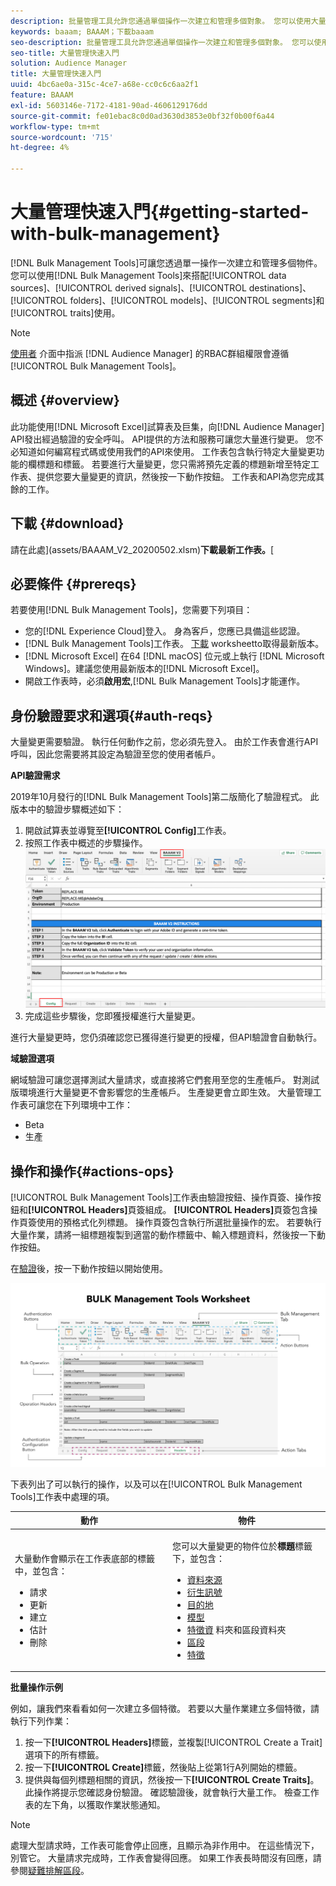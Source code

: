 ```yaml
---
description: 批量管理工具允許您通過單個操作一次建立和管理多個對象。 您可以使用大量管理工具來處理資料來源、衍生訊號、目的地、資料夾、區段和特徵。
keywords: baaam; BAAAM；下載baaam
seo-description: 批量管理工具允許您通過單個操作一次建立和管理多個對象。 您可以使用大量管理工具來處理資料來源、衍生訊號、目的地、資料夾、區段和特徵。
seo-title: 大量管理快速入門
solution: Audience Manager
title: 大量管理快速入門
uuid: 4bc6ae0a-315c-4ce7-a68e-cc0c6c6aa2f1
feature: BAAAM
exl-id: 5603146e-7172-4181-90ad-4606129176dd
source-git-commit: fe01ebac8c0d0ad3630d3853e0bf32f0b00f6a44
workflow-type: tm+mt
source-wordcount: '715'
ht-degree: 4%

---
```


# 大量管理快速入門{#getting-started-with-bulk-management}

[!DNL Bulk Management Tools]可讓您透過單一操作一次建立和管理多個物件。 您可以使用[!DNL Bulk Management Tools]來搭配[!UICONTROL data sources]、[!UICONTROL derived signals]、[!UICONTROL destinations]、[!UICONTROL folders]、[!UICONTROL models]、[!UICONTROL segments]和[!UICONTROL traits]使用。

<!-- 

c_bulk_start.xml

 -->

>[!NOTE]
>
>[使用者](../../features/administration/administration-overview.md) 介面中指派 [!DNL Audience Manager] 的RBAC群組權限會遵循 [!UICONTROL Bulk Management Tools]。

## 概述 {#overview}

此功能使用[!DNL Microsoft Excel]試算表及巨集，向[!DNL Audience Manager] API發出經過驗證的安全呼叫。 API提供的方法和服務可讓您大量進行變更。 您不必知道如何編寫程式碼或使用我們的API來使用。 工作表包含執行特定大量變更功能的欄標題和標籤。 若要進行大量變更，您只需將預先定義的標題新增至特定工作表、提供您要大量變更的資訊，然後按一下動作按鈕。 工作表和API為您完成其餘的工作。

## 下載 {#download}

請在此處&#x200B;](assets/BAAAM_V2_20200502.xlsm)**下載最新工作表。**[

## 必要條件 {#prereqs}

若要使用[!DNL Bulk Management Tools]，您需要下列項目：

* 您的[!DNL Experience Cloud]登入。 身為客戶，您應已具備這些認證。
* [!DNL Bulk Management Tools]工作表。 [下載](assets/BAAAM_V2_20200502.xlsm) worksheetto取得最新版本。
* [!DNL Microsoft Excel] 在64 [!DNL macOS] 位元或上執行 [!DNL Microsoft Windows]。建議您使用最新版本的[!DNL Microsoft Excel]。
* 開啟工作表時，必須&#x200B;**啟用宏**,[!DNL Bulk Management Tools]才能運作。

## 身份驗證要求和選項{#auth-reqs}

大量變更需要驗證。 執行任何動作之前，您必須先登入。 由於工作表會進行API呼叫，因此您需要將其設定為驗證至您的使用者帳戶。

**API驗證需求**

2019年10月發行的[!DNL Bulk Management Tools]第二版簡化了驗證程式。 此版本中的驗證步驟概述如下：

1. 開啟試算表並導覽至&#x200B;**[!UICONTROL Config]**&#x200B;工作表。
2. 按照工作表中概述的步驟操作。
   ![](assets/baaam-authentication.png)
3. 完成這些步驟後，您即獲授權進行大量變更。

進行大量變更時，您仍須確認您已獲得進行變更的授權，但API驗證會自動執行。

**域驗證選項**

網域驗證可讓您選擇測試大量請求，或直接將它們套用至您的生產帳戶。 對測試版環境進行大量變更不會影響您的生產帳戶。 生產變更會立即生效。 大量管理工作表可讓您在下列環境中工作：

* Beta
* 生產

## 操作和操作{#actions-ops}

[!UICONTROL Bulk Management Tools]工作表由驗證按鈕、操作頁簽、操作按鈕和&#x200B;**[!UICONTROL Headers]**&#x200B;頁簽組成。 **[!UICONTROL Headers]**&#x200B;頁簽包含操作頁簽使用的預格式化列標題。 操作頁簽包含執行所選批量操作的宏。 若要執行大量作業，請將一組標題複製到適當的動作標籤中、輸入標題資料，然後按一下動作按鈕。

在[驗證](#auth-reqs)後，按一下動作按鈕以開始使用。

![](assets/baaam-worksheet.png)

下表列出了可以執行的操作，以及可以在[!UICONTROL Bulk Management Tools]工作表中處理的項。

<table id="table_B9B3E09B692E42BAA52FB32C18B00709"> 
 <thead> 
  <tr> 
   <th colname="col1" class="entry"> 動作 </th> 
   <th colname="col2" class="entry"> 物件 </th> 
  </tr> 
 </thead>
 <tbody> 
  <tr> 
   <td colname="col1"> <p>大量動作會顯示在工作表底部的標籤中，並包含： </p> <p> 
     <ul id="ul_49F46B9E00C045D29E40258EB7BDCFBB"> 
      <li id="li_193C41EA19EF4D738FBA037D2BF9B05C">請求 </li> 
      <li id="li_5BE2E13D839F4958AAA5C01B7EFC5096">更新 </li> 
      <li id="li_4CCCC739795945DF8C89787F9A67EB88">建立 </li> 
      <li id="li_C7D36D2BDF0448CEAF3A5EABE41038E8">估計 </li> 
      <li id="li_07A3E94326124A3092362D9896EB7732">刪除 </li> 
     </ul> </p> </td> 
   <td colname="col2"> <p>您可以大量變更的物件位於<b><span class="uicontrol">標題</span></b>標籤下，並包含： </p> <p> 
     <ul id="ul_A7A96F2B1B63430B9A1E1184AC5FA8F2"> 
      <li id="li_E3D9E2E190B04BE685337AC6140C371C"> <a href="../../features/datasources-list-and-settings.md#data-sources-list-and-settings"> 資料來源</a> </li> 
      <li id="li_B645385E40684FA28770913EAF18CB2C"> <a href="../../features/derived-signals.md"> 衍生訊號</a> </li> 
      <li id="li_9059F8C4A41A410899BDEFC76D3F5949"> <a href="../../features/destinations/destinations.md"> 目的地</a> </li> 
      <li> <a href="../../features/algorithmic-models/understanding-models.md"> 模型</a> </li> 
      <li id="li_BB5A445150754E53AA38C78461326932"> <a href="../../features/traits/trait-storage.md#trait-storage"> 特徵資</a> 料夾和區段資料夾 </li> 
      <li id="li_7A27DBF64E0945CF8AE8C96E8C6EDA09"> <a href="../../features/segments/segments-purpose.md"> 區段</a> </li> 
      <li id="li_A4640A34930040DEA8555EAF0AE2A702"> <a href="../../features/traits/trait-details-page.md"> 特徵</a> </li> 
     </ul> </p> </td> 
  </tr> 
 </tbody> 
</table>

**批量操作示例**

例如，讓我們來看看如何一次建立多個特徵。 若要以大量作業建立多個特徵，請執行下列作業：

1. 按一下&#x200B;**[!UICONTROL Headers]**&#x200B;標籤，並複製[!UICONTROL Create a Trait]選項下的所有標籤。
2. 按一下&#x200B;**[!UICONTROL Create]**&#x200B;標籤，然後貼上從第1行A列開始的標籤。
3. 提供與每個列標題相關的資訊，然後按一下&#x200B;**[!UICONTROL Create Traits]**。 此操作將提示您確認身份驗證。 確認驗證後，就會執行大量工作。 檢查工作表的左下角，以獲取作業狀態通知。


>[!NOTE]
>
>處理大型請求時，工作表可能會停止回應，且顯示為非作用中。 在這些情況下，別管它。 大量請求完成時，工作表會變得回應。 如果工作表長時間沒有回應，請參閱[疑難排解區段](../../reference/bulk-management-tools/bulk-troubleshooting.md)。
